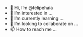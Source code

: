 - 👋 Hi, I’m @felipehaia
- 👀 I’m interested in ...
- 🌱 I’m currently learning ...
- 💞️ I’m looking to collaborate on ...
- 📫 How to reach me ...

<!---
felipehaia/felipehaia is a ✨ special ✨ repository because its `README.md` (this file) appears on your GitHub profile.
You can click the Preview link to take a look at your changes.
--->
